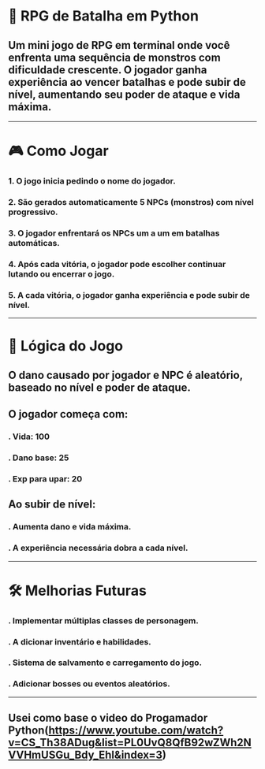 # 🐉 RPG de Batalha em Python 
## Um mini jogo de RPG em terminal onde você enfrenta uma sequência de monstros com dificuldade crescente. O jogador ganha experiência ao vencer batalhas e pode subir de nível, aumentando seu poder de ataque e vida máxima.
------------------------------------------------------------------------------------
# 🎮 Como Jogar
### 1. O jogo inicia pedindo o nome do jogador.
### 2. São gerados automaticamente 5 NPCs (monstros) com nível progressivo.
### 3. O jogador enfrentará os NPCs um a um em batalhas automáticas.
### 4. Após cada vitória, o jogador pode escolher continuar lutando ou encerrar o jogo.
### 5. A cada vitória, o jogador ganha experiência e pode subir de nível.
------------------------------------------------------------------------------------
# 🧠 Lógica do Jogo
## O dano causado por jogador e NPC é aleatório, baseado no nível e poder de ataque.
## O jogador começa com:
### . Vida: 100
### . Dano base: 25
### . Exp para upar: 20
## Ao subir de nível:
### . Aumenta dano e vida máxima.
### . A experiência necessária dobra a cada nível.
-----------------------------------------------------------------------------------
# 🛠️ Melhorias Futuras
### . Implementar múltiplas classes de personagem.

### . A dicionar inventário e habilidades.

### . Sistema de salvamento e carregamento do jogo.

### . Adicionar bosses ou eventos aleatórios.
-----------------------------------------------------------------------------------
## Usei como base o video do Progamador Python(https://www.youtube.com/watch?v=CS_Th38ADug&list=PL0UvQ8QfB92wZWh2NVVHmUSGu_Bdy_Ehl&index=3)
